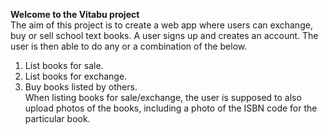 **Welcome to the Vitabu project**  
The aim of this project is to create a web app where users can
exchange, buy or sell school text books.
A user signs up and creates an account. The user is then able to do
any or a combination of the below.
1. List books for sale.
2. List books for exchange.
3. Buy books listed by others.   
When listing books for sale/exchange, the user is supposed to also upload
photos of the books, including a photo of the ISBN code for the particular
book.
